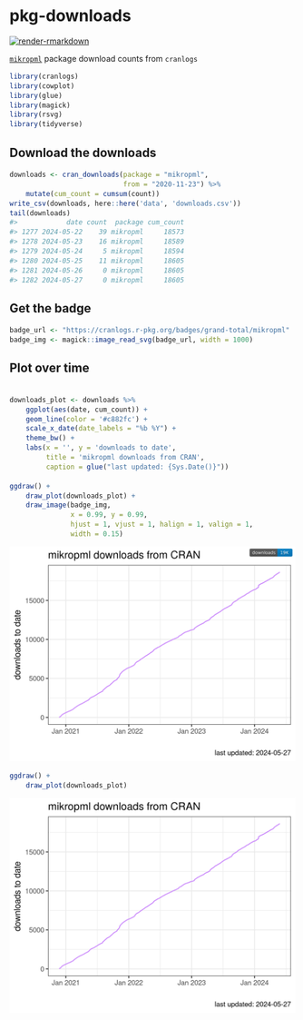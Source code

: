 
<!-- README.md is generated from README.Rmd. Please edit that file -->

# pkg-downloads

<!-- badges: start -->

[![render-rmarkdown](https://github.com/kelly-sovacool/pkg-downloads/workflows/render-rmarkdown/badge.svg)](https://github.com/kelly-sovacool/pkg-downloads/actions)
<!-- badges: end -->

[`mikropml`](https://github.com/SchlossLab/mikropml) package download
counts from `cranlogs`

``` r
library(cranlogs)
library(cowplot)
library(glue)
library(magick)
library(rsvg)
library(tidyverse)
```

## Download the downloads

``` r
downloads <- cran_downloads(package = "mikropml",
                            from = "2020-11-23") %>%
    mutate(cum_count = cumsum(count))
write_csv(downloads, here::here('data', 'downloads.csv'))
tail(downloads)
#>            date count  package cum_count
#> 1277 2024-05-22    39 mikropml     18573
#> 1278 2024-05-23    16 mikropml     18589
#> 1279 2024-05-24     5 mikropml     18594
#> 1280 2024-05-25    11 mikropml     18605
#> 1281 2024-05-26     0 mikropml     18605
#> 1282 2024-05-27     0 mikropml     18605
```

## Get the badge

``` r
badge_url <- "https://cranlogs.r-pkg.org/badges/grand-total/mikropml"
badge_img <- magick::image_read_svg(badge_url, width = 1000)
```

## Plot over time

``` r

downloads_plot <- downloads %>% 
    ggplot(aes(date, cum_count)) + 
    geom_line(color = '#c882fc') + 
    scale_x_date(date_labels = "%b %Y") + 
    theme_bw() + 
    labs(x = '', y = 'downloads to date', 
         title = 'mikropml downloads from CRAN',
         caption = glue("last updated: {Sys.Date()}"))

ggdraw() +
    draw_plot(downloads_plot) +
    draw_image(badge_img, 
               x = 0.99, y = 0.99, 
               hjust = 1, vjust = 1, halign = 1, valign = 1,
               width = 0.15)
```

![](figures/plot-downloads-time-1.png)<!-- -->

``` r
ggdraw() +
    draw_plot(downloads_plot)
```

![](figures/plot-downloads-time_no-badge-1.png)<!-- -->
